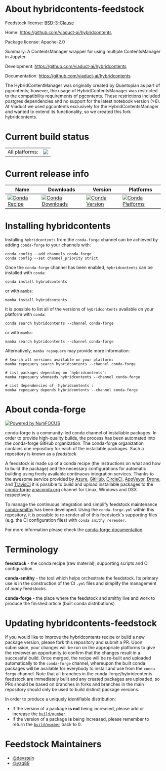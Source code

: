 About hybridcontents-feedstock
==============================

Feedstock license: [BSD-3-Clause](https://github.com/conda-forge/hybridcontents-feedstock/blob/main/LICENSE.txt)

Home: https://github.com/viaduct-ai/hybridcontents

Package license: Apache-2.0

Summary: A ContentsManager wrapper for using multiple ContentsManager in Jupyter

Development: https://github.com/viaduct-ai/hybridcontents

Documentation: https://github.com/viaduct-ai/hybridcontents

The HybridContentManager was originally created by Quantopian as part of pgcontents; however, the usage of HybridContentsManager was restricted to the compatibility requirements of pgcontents. These restrictions included postgres dependencies and no support for the latest notebook version (>6). At Viaduct we used pgcontents exclusively for the HybridContentsManager and wanted to extend its functionality, so we created this fork hybridcontents.

Current build status
====================


<table><tr><td>All platforms:</td>
    <td>
      <a href="https://dev.azure.com/conda-forge/feedstock-builds/_build/latest?definitionId=8833&branchName=main">
        <img src="https://dev.azure.com/conda-forge/feedstock-builds/_apis/build/status/hybridcontents-feedstock?branchName=main">
      </a>
    </td>
  </tr>
</table>

Current release info
====================

| Name | Downloads | Version | Platforms |
| --- | --- | --- | --- |
| [![Conda Recipe](https://img.shields.io/badge/recipe-hybridcontents-green.svg)](https://anaconda.org/conda-forge/hybridcontents) | [![Conda Downloads](https://img.shields.io/conda/dn/conda-forge/hybridcontents.svg)](https://anaconda.org/conda-forge/hybridcontents) | [![Conda Version](https://img.shields.io/conda/vn/conda-forge/hybridcontents.svg)](https://anaconda.org/conda-forge/hybridcontents) | [![Conda Platforms](https://img.shields.io/conda/pn/conda-forge/hybridcontents.svg)](https://anaconda.org/conda-forge/hybridcontents) |

Installing hybridcontents
=========================

Installing `hybridcontents` from the `conda-forge` channel can be achieved by adding `conda-forge` to your channels with:

```
conda config --add channels conda-forge
conda config --set channel_priority strict
```

Once the `conda-forge` channel has been enabled, `hybridcontents` can be installed with `conda`:

```
conda install hybridcontents
```

or with `mamba`:

```
mamba install hybridcontents
```

It is possible to list all of the versions of `hybridcontents` available on your platform with `conda`:

```
conda search hybridcontents --channel conda-forge
```

or with `mamba`:

```
mamba search hybridcontents --channel conda-forge
```

Alternatively, `mamba repoquery` may provide more information:

```
# Search all versions available on your platform:
mamba repoquery search hybridcontents --channel conda-forge

# List packages depending on `hybridcontents`:
mamba repoquery whoneeds hybridcontents --channel conda-forge

# List dependencies of `hybridcontents`:
mamba repoquery depends hybridcontents --channel conda-forge
```


About conda-forge
=================

[![Powered by
NumFOCUS](https://img.shields.io/badge/powered%20by-NumFOCUS-orange.svg?style=flat&colorA=E1523D&colorB=007D8A)](https://numfocus.org)

conda-forge is a community-led conda channel of installable packages.
In order to provide high-quality builds, the process has been automated into the
conda-forge GitHub organization. The conda-forge organization contains one repository
for each of the installable packages. Such a repository is known as a *feedstock*.

A feedstock is made up of a conda recipe (the instructions on what and how to build
the package) and the necessary configurations for automatic building using freely
available continuous integration services. Thanks to the awesome service provided by
[Azure](https://azure.microsoft.com/en-us/services/devops/), [GitHub](https://github.com/),
[CircleCI](https://circleci.com/), [AppVeyor](https://www.appveyor.com/),
[Drone](https://cloud.drone.io/welcome), and [TravisCI](https://travis-ci.com/)
it is possible to build and upload installable packages to the
[conda-forge](https://anaconda.org/conda-forge) [anaconda.org](https://anaconda.org/)
channel for Linux, Windows and OSX respectively.

To manage the continuous integration and simplify feedstock maintenance
[conda-smithy](https://github.com/conda-forge/conda-smithy) has been developed.
Using the ``conda-forge.yml`` within this repository, it is possible to re-render all of
this feedstock's supporting files (e.g. the CI configuration files) with ``conda smithy rerender``.

For more information please check the [conda-forge documentation](https://conda-forge.org/docs/).

Terminology
===========

**feedstock** - the conda recipe (raw material), supporting scripts and CI configuration.

**conda-smithy** - the tool which helps orchestrate the feedstock.
                   Its primary use is in the construction of the CI ``.yml`` files
                   and simplify the management of *many* feedstocks.

**conda-forge** - the place where the feedstock and smithy live and work to
                  produce the finished article (built conda distributions)


Updating hybridcontents-feedstock
=================================

If you would like to improve the hybridcontents recipe or build a new
package version, please fork this repository and submit a PR. Upon submission,
your changes will be run on the appropriate platforms to give the reviewer an
opportunity to confirm that the changes result in a successful build. Once
merged, the recipe will be re-built and uploaded automatically to the
`conda-forge` channel, whereupon the built conda packages will be available for
everybody to install and use from the `conda-forge` channel.
Note that all branches in the conda-forge/hybridcontents-feedstock are
immediately built and any created packages are uploaded, so PRs should be based
on branches in forks and branches in the main repository should only be used to
build distinct package versions.

In order to produce a uniquely identifiable distribution:
 * If the version of a package **is not** being increased, please add or increase
   the [``build/number``](https://docs.conda.io/projects/conda-build/en/latest/resources/define-metadata.html#build-number-and-string).
 * If the version of a package **is** being increased, please remember to return
   the [``build/number``](https://docs.conda.io/projects/conda-build/en/latest/resources/define-metadata.html#build-number-and-string)
   back to 0.

Feedstock Maintainers
=====================

* [@devstein](https://github.com/devstein/)
* [@yzq89](https://github.com/yzq89/)

